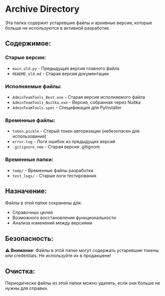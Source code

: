 # Archive Directory

Эта папка содержит устаревшие файлы и архивные версии, которые больше не используются в активной разработке.

## Содержимое:

### Старые версии:
- `main_old.py` - Предыдущая версия главного файла
- `README_old.md` - Старая версия документации

### Исполняемые файлы:
- `AdminTeamTools_Best.exe` - Старая версия исполняемого файла
- `AdminTeamTools_Nuitka.exe` - Версия, собранная через Nuitka
- `AdminTeamTools.spec` - Спецификация для PyInstaller

### Временные файлы:
- `token.pickle` - Старый токен авторизации (небезопасен для использования)
- `error.log` - Логи ошибок из предыдущих версий
- `.gitignore_new` - Старая версия .gitignore

### Временные папки:
- `temp/` - Временные файлы разработки
- `test_logs/` - Старые логи тестирования

## Назначение:

Файлы в этой папке сохранены для:
- Справочных целей
- Возможного восстановления функциональности
- Анализа изменений между версиями

## Безопасность:

⚠️ **Внимание**: Файлы в этой папке могут содержать устаревшие токены или credentials.
Не используйте их в продакшене!

## Очистка:

Периодически файлы из этой папки можно удалять, если они больше не нужны для справки.
